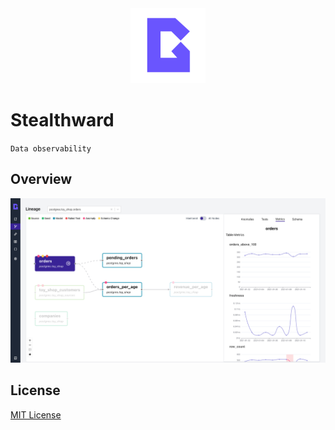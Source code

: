 <div align="center">
    <img src="/stealthward_ui/src/stealthward.svg" width=120 alt="logo" />
    <br />
    <small></small>
</div>

# Stealthward

`Data observability`

## Overview 

![overview](/stealthward_ui/src/overview.png)

## License

[MIT License](./LICENSE)